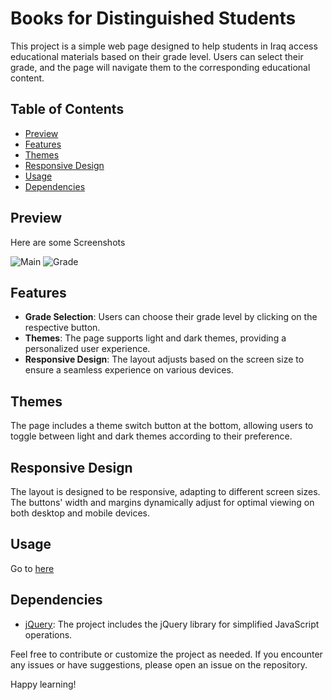 # Books for Distinguished Students

This project is a simple web page designed to help students in Iraq access educational materials based on their grade level. Users can select their grade, and the page will navigate them to the corresponding educational content.

## Table of Contents

- [Preview](#preview)
- [Features](#features)
- [Themes](#themes)
- [Responsive Design](#responsive-design)
- [Usage](#usage)
- [Dependencies](#dependencies)

## Preview

Here are some Screenshots

![Main](https://i.imgur.com/LGmkMRt.png)
![Grade](https://i.imgur.com/DUQd6Zr.png)

## Features

- **Grade Selection**: Users can choose their grade level by clicking on the respective button.
- **Themes**: The page supports light and dark themes, providing a personalized user experience.
- **Responsive Design**: The layout adjusts based on the screen size to ensure a seamless experience on various devices.

## Themes

The page includes a theme switch button at the bottom, allowing users to toggle between light and dark themes according to their preference.

## Responsive Design

The layout is designed to be responsive, adapting to different screen sizes. The buttons' width and margins dynamically adjust for optimal viewing on both desktop and mobile devices.

## Usage

Go to [here](https://irxqi.github.io/books)

## Dependencies

- [jQuery](https://jquery.com/): The project includes the jQuery library for simplified JavaScript operations.

Feel free to contribute or customize the project as needed. If you encounter any issues or have suggestions, please open an issue on the repository.

Happy learning!
